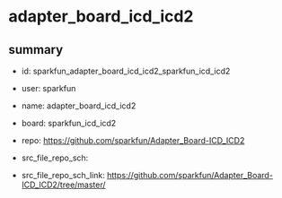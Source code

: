 # adapter_board_icd_icd2
 
## summary 
* id: sparkfun_adapter_board_icd_icd2_sparkfun_icd_icd2
* user: sparkfun
* name: adapter_board_icd_icd2
* board: sparkfun_icd_icd2
* repo: https://github.com/sparkfun/Adapter_Board-ICD_ICD2



* src_file_repo_sch: 
* src_file_repo_sch_link: https://github.com/sparkfun/Adapter_Board-ICD_ICD2/tree/master/





